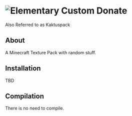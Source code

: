 # ![Elementary Custom Donate](icon.png)
Also Referred to as Kaktuspack
## About
A Minecraft Texture Pack with random stuff.
## Installation
TBD
## Compilation
There is no need to compile.
